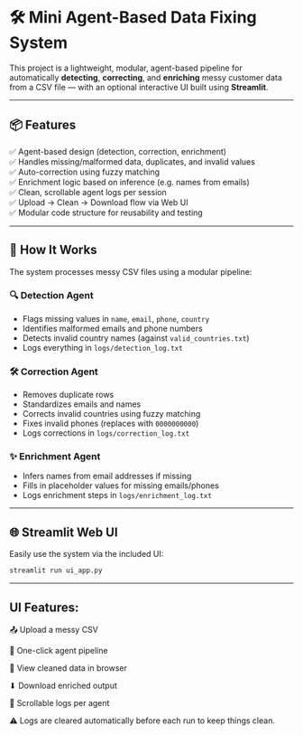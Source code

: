 # 🛠️ Mini Agent-Based Data Fixing System

This project is a lightweight, modular, agent-based pipeline for automatically **detecting**, **correcting**, and **enriching** messy customer data from a CSV file — with an optional interactive UI built using **Streamlit**.

---

## 📦 Features

✅ Agent-based design (detection, correction, enrichment)  
✅ Handles missing/malformed data, duplicates, and invalid values  
✅ Auto-correction using fuzzy matching  
✅ Enrichment logic based on inference (e.g. names from emails)  
✅ Clean, scrollable agent logs per session  
✅ Upload → Clean → Download flow via Web UI  
✅ Modular code structure for reusability and testing


---

## 🧪 How It Works

The system processes messy CSV files using a modular pipeline:

### 🔍 Detection Agent
- Flags missing values in `name`, `email`, `phone`, `country`
- Identifies malformed emails and phone numbers
- Detects invalid country names (against `valid_countries.txt`)
- Logs everything in `logs/detection_log.txt`

### 🛠 Correction Agent
- Removes duplicate rows
- Standardizes emails and names
- Corrects invalid countries using fuzzy matching
- Fixes invalid phones (replaces with `0000000000`)
- Logs corrections in `logs/correction_log.txt`

### ✨ Enrichment Agent
- Infers names from email addresses if missing
- Fills in placeholder values for missing emails/phones
- Logs enrichment steps in `logs/enrichment_log.txt`

---

## 🌐 Streamlit Web UI

Easily use the system via the included UI:

```bash
streamlit run ui_app.py
```

---

## UI Features:
📤 Upload a messy CSV

🚀 One-click agent pipeline

🧼 View cleaned data in browser

⬇ Download enriched output

📄 Scrollable logs per agent

⚠️ Logs are cleared automatically before each run to keep things clean.


